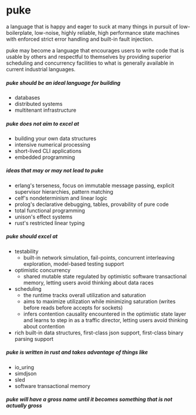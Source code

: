 # puke

a language that is happy and eager to suck at many things in pursuit of 
low-boilerplate, low-noise, highly reliable, high performance state machines 
with enforced strict error handling and built-in fault injection.

puke may become a language that encourages users to write
code that is usable by others and respectful to themselves
by providing superior scheduling and concurrency facilities
to what is generally available in current industrial languages.

##### puke should be an ideal language for building

* databases
* distributed systems
* multitenant infrastructure

##### puke does not aim to excel at

* building your own data structures
* intensive numerical processing
* short-lived CLI applications
* embedded programming

##### ideas that may or may not lead to puke

* erlang's terseness, focus on immutable message passing, explicit supervisor hierarchies, pattern matching
* celf's nondeterminism and linear logic 
* prolog's declarative debugging, tables, provability of pure code
* total functional programming
* unison's effect systems
* rust's restricted linear typing

##### puke should excel at

* testability
  * built-in network simulation, fail-points, concurrent interleaving exploration, model-based testing support
* optimistic concurrency
  * shared mutable state regulated by optimistic software transactional memory, letting users avoid
    thinking about data races
* scheduling
  * the runtime tracks overall utilization and saturation
  * aims to maximize utilization while minimizing saturation (writes before reads before accepts for sockets)
  * infers contention causality encountered in the optimistic state layer and learns to step in as 
    a traffic director, letting users avoid thinking about contention
* rich built-in data structures, first-class json support, first-class binary parsing support

##### puke is written in rust and takes advantage of things like

* io_uring
* simdjson
* sled
* software transactional memory


##### puke will have a gross name until it becomes something that is not actually gross
